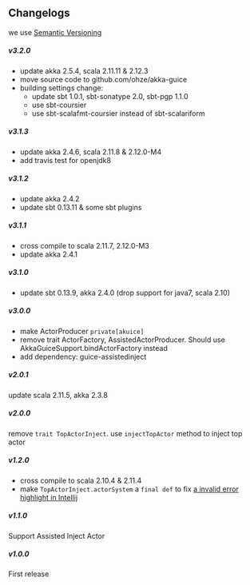 ## Changelogs
we use [Semantic Versioning](http://semver.org/)

##### v3.2.0
+ update akka 2.5.4, scala 2.11.11 & 2.12.3
+ move source code to github.com/ohze/akka-guice
+ building settings change:
  - update sbt 1.0.1, sbt-sonatype 2.0, sbt-pgp 1.1.0
  - use sbt-coursier
  - use sbt-scalafmt-coursier instead of sbt-scalariform

##### v3.1.3
+ update akka 2.4.6, scala 2.11.8 & 2.12.0-M4
+ add travis test for openjdk8

##### v3.1.2
+ update akka 2.4.2
+ update sbt 0.13.11 & some sbt plugins

##### v3.1.1
+ cross compile to scala 2.11.7, 2.12.0-M3
+ update akka 2.4.1

##### v3.1.0
+ update sbt 0.13.9, akka 2.4.0 (drop support for java7, scala 2.10)

##### v3.0.0
+ make ActorProducer `private[akuice]`
+ remove trait ActorFactory, AssistedActorProducer. Should use AkkaGuiceSupport.bindActorFactory instead
+ add dependency: guice-assistedinject

##### v2.0.1
update scala 2.11.5, akka 2.3.8

##### v2.0.0
remove `trait TopActorInject`. use `injectTopActor` method to inject top actor

##### v1.2.0
+ cross compile to scala 2.10.4 & 2.11.4
+ make `TopActorInject.actorSystem` a `final def` to fix [a invalid error highlight in Intellij](https://youtrack.jetbrains.com/issue/SCL-7924)

##### v1.1.0
 Support Assisted Inject Actor

##### v1.0.0
 First release